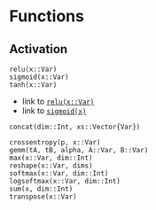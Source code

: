 # Functions

## Activation
```@docs
relu(x::Var)
sigmoid(x::Var)
tanh(x::Var)
```
- link to [`relu(x::Var)`](@ref)
- link to [`sigmoid(x)`](@ref)

```@docs
concat(dim::Int, xs::Vector{Var})

crossentropy(p, x::Var)
gemm(tA, tB, alpha, A::Var, B::Var)
max(x::Var, dim::Int)
reshape(x::Var, dims)
softmax(x::Var, dim::Int)
logsoftmax(x::Var, dim::Int)
sum(x, dim::Int)
transpose(x::Var)
```
